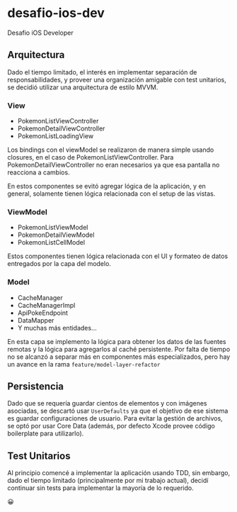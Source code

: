 # desafio-ios-dev
Desafio iOS Developer

## Arquitectura
Dado el tiempo limitado, el interés en implementar separación de responsabilidades, y proveer una organización amigable con test unitarios, se decidió utilizar una arquitectura de estilo MVVM.

### View

* PokemonListViewController
* PokemonDetailViewController
* PokemonListLoadingView

Los bindings con el viewModel se realizaron de manera simple usando closures, en el caso de PokemonListViewController. Para PokemonDetailViewController no eran necesarios ya que esa pantalla no reacciona a cambios.

En estos componentes se evitó agregar lógica de la aplicación, y en general, solamente tienen lógica relacionada con el setup de las vistas.

### ViewModel
* PokemonListViewModel
* PokemonDetailViewModel
* PokemonListCellModel

Estos componentes tienen lógica relacionada con el UI y formateo de datos entregados por la capa del modelo.

### Model

* CacheManager
* CacheManagerImpl
* ApiPokeEndpoint
* DataMapper
* Y muchas más entidades...

En esta capa se implemento la lógica para obtener los datos de las fuentes remotas y la lógica para agregarlos al caché persistente. Por falta de tiempo no se alcanzó a separar más en componentes más especializados, pero hay un avance en la rama `feature/model-layer-refactor`

## Persistencia
Dado que se requería guardar cientos de elementos y con imágenes asociadas, se descartó usar `UserDefaults` ya que el objetivo de ese sistema es guardar configuraciones de usuario. Para evitar la gestión de archivos, se optó por usar Core Data (además, por defecto Xcode provee código boilerplate para utilizarlo).

## Test Unitarios
Al principio comencé a implementar la aplicación usando TDD, sin embargo, dado el tiempo limitado (principalmente por mi trabajo actual), decidí continuar sin tests para implementar la mayoría de lo requerido.

😀